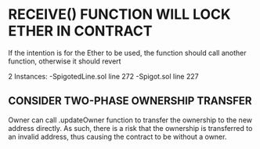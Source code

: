 # RECEIVE() FUNCTION WILL LOCK ETHER IN CONTRACT
If the intention is for the Ether to be used, the function should call another function, otherwise it should revert

2 Instances:
-SpigotedLine.sol line 272
-Spigot.sol line 227


## CONSIDER TWO-PHASE OWNERSHIP TRANSFER

Owner can call .updateOwner function to transfer the ownership to the new address directly. As such, there is a risk that the ownership is transferred to an invalid address, thus causing the contract to be without a owner.












